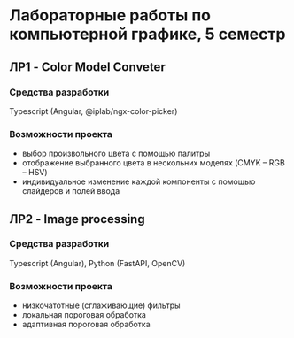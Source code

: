 # Лабораторные работы по компьютерной графике, 5 семестр
##  ЛР1 - Color Model Conveter
### Средства разработки
Typescript (Angular, @iplab/ngx-color-picker)
### Возможности проекта
* выбор произвольного цвета с помощью палитры
* отображение выбранного цвета в нескольних моделях (CMYK – RGB – HSV)
* индивидуальное изменение каждой компоненты с помощью слайдеров и полей ввода 
##  ЛР2 - Image processing
### Средства разработки
Typescript (Angular), Python (FastAPI, OpenCV)
### Возможности проекта
* низкочатотные (сглаживающие) фильтры
* локальная пороговая обработка
* адаптивная пороговая обработка